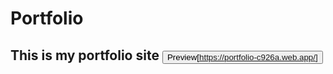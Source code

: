 # Portfolio

## This is my portfolio site <button>Preview[https://portfolio-c926a.web.app/]</button> 